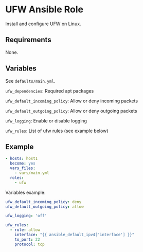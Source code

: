 # UFW Ansible Role

Install and configure UFW on Linux.

## Requirements

None.

## Variables

See `defaults/main.yml`.

`ufw_dependencies`: Required apt packages

`ufw_default_incoming_policy`: Allow or deny incoming packets

`ufw_default_outgoing_policy`: Allow or deny outgoing packets

`ufw_logging`: Enable or disable logging

`ufw_rules`: List of ufw rules (see example below)

## Example

```yml
- hosts: host1
  become: yes
  vars_files:
    - vars/main.yml
  roles:
    - ufw
```

Variables example:

```yml
ufw_default_incoming_policy: deny
ufw_default_outgoing_policy: allow

ufw_logging: 'off'

ufw_rules:
  - rule: allow
    interface: "{{ ansible_default_ipv4['interface'] }}"
    to_port: 22
    protocol: tcp
```